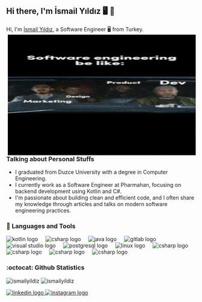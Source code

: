 ## Hi there, I'm İsmail Yıldız 🖥️ 🚀

Hi, I'm [İsmail Yıldız](https://www.linkedin.com/in/imsims/), a Software Engineer 🖥️ from Turkey.  
<img align="right" alt="GIF" src="software_engineer.gif" width="500" height="320" />

### Talking about Personal Stuffs

- I graduated from Duzce University with a degree in Computer Engineering.  
- I currently work as a Software Engineer at Pharmahan, focusing on backend development using Kotlin and C#.  
- I'm passionate about building clean and efficient code, and I often share my knowledge through articles and talks on modern software engineering practices.

### 🧰 Languages and Tools
<p align="left">
  <img src="https://img.shields.io/badge/Kotlin-%237F52FF.svg?logo=kotlin&logoColor=white" height="30" alt="kotlin logo"  />
  <img width="12" />
  <img src="https://custom-icon-badges.demolab.com/badge/C%23-%23239120.svg?logo=cshrp&logoColor=white" height="30" alt="csharp logo"  />
  <img width="12" />
  <img src="https://img.shields.io/badge/Java-%23ED8B00.svg?logo=openjdk&logoColor=white" height="30" alt="java logo"  />
  <img width="12" />
  <img src="https://img.shields.io/badge/GitLab-FC6D26?logo=gitlab&logoColor=fff" height="30" alt="gitlab logo"  />
  <img width="12" />
  <img src="https://custom-icon-badges.demolab.com/badge/Visual%20Studio%20Code-0078d7.svg?logo=vsc&logoColor=white" height="30" alt="visual studio logo"  />
  <img width="12" />
  <img src="https://img.shields.io/badge/Postgres-%23316192.svg?logo=postgresql&logoColor=white" height="30" alt="postgresql logo"  />
  <img width="12" />
  <img src="https://img.shields.io/badge/Linux-FCC624?logo=linux&logoColor=black" height="30" alt="linux logo"  />
  <img width="12" />
  <img src="https://img.shields.io/badge/Python-3776AB?logo=python&logoColor=fff" height="30" alt="csharp logo"  />
  <img width="12" />
  <img src="https://custom-icon-badges.demolab.com/badge/AWS-%23FF9900.svg?logo=aws&logoColor=white" height="30" alt="csharp logo"  />
  <img width="12" />
  <img src="https://custom-icon-badges.demolab.com/badge/AWS%20Lambda-%23FF9900.svg?logo=aws-lambda&logoColor=white" height="30" alt="csharp logo"  />
  <img width="12" />
  <img src="https://img.shields.io/badge/Docker-2496ED?logo=docker&logoColor=fff" height="30" alt="csharp logo"  />
  <img width="12" />
</p>

### :octocat: Github Statistics
<p align="left">
<img src="https://github-readme-stats.vercel.app/api?username=devsimss&show_icons=true&theme=radical&v=2" alt="ismailyildiz" width="480" height="180" />
<img src="https://github-readme-stats.vercel.app/api/top-langs/?username=devsimss&layout=compact&hide=html&theme=radical&v=2" alt="ismailyildiz"/>
</p>

<div align="left">
  <a href="https://www.linkedin.com/in/imsims/" target="_blank">
    <img src="https://img.shields.io/static/v1?message=LinkedIn&logo=linkedin&label=&color=0077B5&logoColor=white&labelColor=&style=for-the-badge" height="35" alt="linkedin logo"  />
  </a>
  <a href="https://instagram.com/growims" target="_blank">
    <img src="https://img.shields.io/static/v1?message=Instagram&logo=instagram&label=&color=E4405F&logoColor=white&labelColor=&style=for-the-badge" height="35" alt="instagram logo"  />
  </a>
</div>
